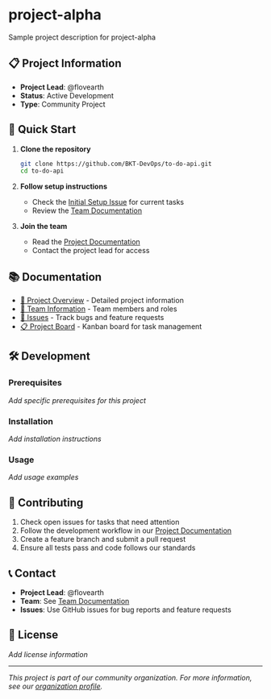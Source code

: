 # project-alpha

Sample project description for project-alpha

## 📋 Project Information

- **Project Lead**: @flovearth
- **Status**: Active Development
- **Type**: Community Project

## 🚀 Quick Start

1. **Clone the repository**
   ```bash
   git clone https://github.com/BKT-DevOps/to-do-api.git
   cd to-do-api
   ```

2. **Follow setup instructions**
   - Check the [Initial Setup Issue](../../issues/1) for current tasks
   - Review the [Team Documentation](docs/TEAM.md)

3. **Join the team**
   - Read the [Project Documentation](docs/PROJECT.md)
   - Contact the project lead for access

## 📚 Documentation

- [📖 Project Overview](docs/PROJECT.md) - Detailed project information
- [👥 Team Information](docs/TEAM.md) - Team members and roles
- [🐛 Issues](../../issues) - Track bugs and feature requests
- [📋 Project Board](../../projects) - Kanban board for task management

## 🛠️ Development

### Prerequisites

*Add specific prerequisites for this project*

### Installation

*Add installation instructions*

### Usage

*Add usage examples*

## 🤝 Contributing

1. Check open issues for tasks that need attention
2. Follow the development workflow in our [Project Documentation](docs/PROJECT.md)
3. Create a feature branch and submit a pull request
4. Ensure all tests pass and code follows our standards

## 📞 Contact

- **Project Lead**: @flovearth
- **Team**: See [Team Documentation](docs/TEAM.md)
- **Issues**: Use GitHub issues for bug reports and feature requests

## 📄 License

*Add license information*

---

*This project is part of our community organization. For more information, see our [organization profile](../../..).*